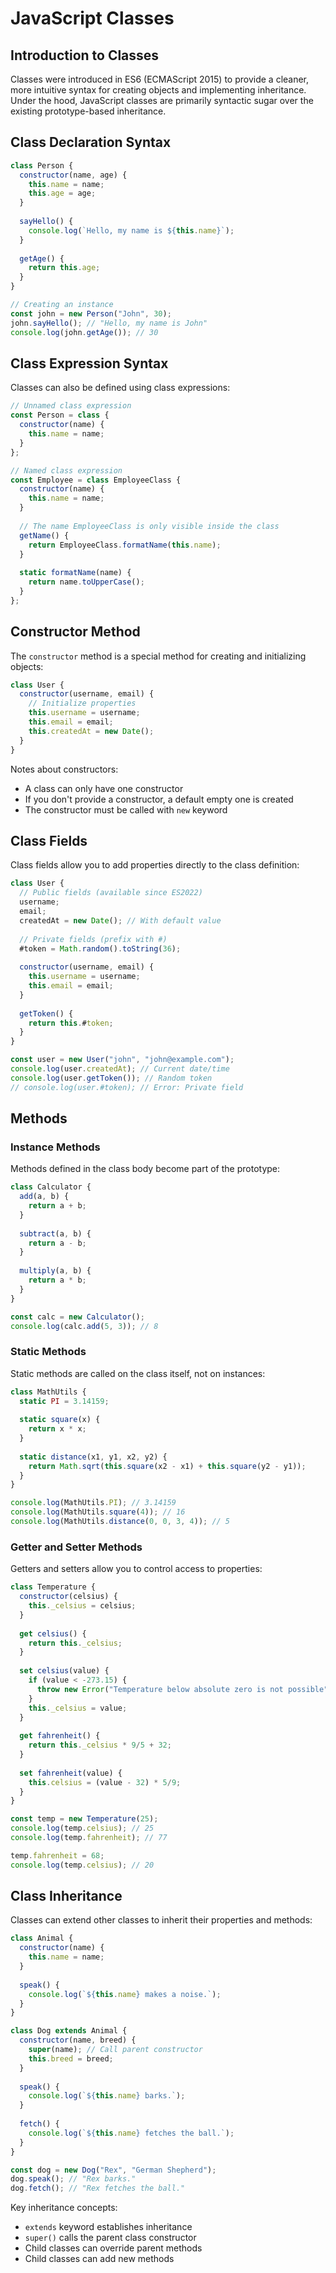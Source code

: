 # JavaScript Classes

## Introduction to Classes

Classes were introduced in ES6 (ECMAScript 2015) to provide a cleaner, more intuitive syntax for creating objects and implementing inheritance. Under the hood, JavaScript classes are primarily syntactic sugar over the existing prototype-based inheritance.

## Class Declaration Syntax

```javascript
class Person {
  constructor(name, age) {
    this.name = name;
    this.age = age;
  }
  
  sayHello() {
    console.log(`Hello, my name is ${this.name}`);
  }
  
  getAge() {
    return this.age;
  }
}

// Creating an instance
const john = new Person("John", 30);
john.sayHello(); // "Hello, my name is John"
console.log(john.getAge()); // 30
```

## Class Expression Syntax

Classes can also be defined using class expressions:

```javascript
// Unnamed class expression
const Person = class {
  constructor(name) {
    this.name = name;
  }
};

// Named class expression
const Employee = class EmployeeClass {
  constructor(name) {
    this.name = name;
  }
  
  // The name EmployeeClass is only visible inside the class
  getName() {
    return EmployeeClass.formatName(this.name);
  }
  
  static formatName(name) {
    return name.toUpperCase();
  }
};
```

## Constructor Method

The `constructor` method is a special method for creating and initializing objects:

```javascript
class User {
  constructor(username, email) {
    // Initialize properties
    this.username = username;
    this.email = email;
    this.createdAt = new Date();
  }
}
```

Notes about constructors:

- A class can only have one constructor
- If you don't provide a constructor, a default empty one is created
- The constructor must be called with `new` keyword

## Class Fields

Class fields allow you to add properties directly to the class definition:

```javascript
class User {
  // Public fields (available since ES2022)
  username;
  email;
  createdAt = new Date(); // With default value
  
  // Private fields (prefix with #)
  #token = Math.random().toString(36);
  
  constructor(username, email) {
    this.username = username;
    this.email = email;
  }
  
  getToken() {
    return this.#token;
  }
}

const user = new User("john", "john@example.com");
console.log(user.createdAt); // Current date/time
console.log(user.getToken()); // Random token
// console.log(user.#token); // Error: Private field
```

## Methods

### Instance Methods

Methods defined in the class body become part of the prototype:

```javascript
class Calculator {
  add(a, b) {
    return a + b;
  }
  
  subtract(a, b) {
    return a - b;
  }
  
  multiply(a, b) {
    return a * b;
  }
}

const calc = new Calculator();
console.log(calc.add(5, 3)); // 8
```

### Static Methods

Static methods are called on the class itself, not on instances:

```javascript
class MathUtils {
  static PI = 3.14159;
  
  static square(x) {
    return x * x;
  }
  
  static distance(x1, y1, x2, y2) {
    return Math.sqrt(this.square(x2 - x1) + this.square(y2 - y1));
  }
}

console.log(MathUtils.PI); // 3.14159
console.log(MathUtils.square(4)); // 16
console.log(MathUtils.distance(0, 0, 3, 4)); // 5
```

### Getter and Setter Methods

Getters and setters allow you to control access to properties:

```javascript
class Temperature {
  constructor(celsius) {
    this._celsius = celsius;
  }
  
  get celsius() {
    return this._celsius;
  }
  
  set celsius(value) {
    if (value < -273.15) {
      throw new Error("Temperature below absolute zero is not possible");
    }
    this._celsius = value;
  }
  
  get fahrenheit() {
    return this._celsius * 9/5 + 32;
  }
  
  set fahrenheit(value) {
    this.celsius = (value - 32) * 5/9;
  }
}

const temp = new Temperature(25);
console.log(temp.celsius); // 25
console.log(temp.fahrenheit); // 77

temp.fahrenheit = 68;
console.log(temp.celsius); // 20
```

## Class Inheritance

Classes can extend other classes to inherit their properties and methods:

```javascript
class Animal {
  constructor(name) {
    this.name = name;
  }
  
  speak() {
    console.log(`${this.name} makes a noise.`);
  }
}

class Dog extends Animal {
  constructor(name, breed) {
    super(name); // Call parent constructor
    this.breed = breed;
  }
  
  speak() {
    console.log(`${this.name} barks.`);
  }
  
  fetch() {
    console.log(`${this.name} fetches the ball.`);
  }
}

const dog = new Dog("Rex", "German Shepherd");
dog.speak(); // "Rex barks."
dog.fetch(); // "Rex fetches the ball."
```

Key inheritance concepts:

- `extends` keyword establishes inheritance
- `super()` calls the parent class constructor
- Child classes can override parent methods
- Child classes can add new methods
